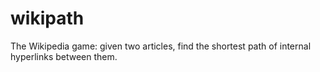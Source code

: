 wikipath
========

The Wikipedia game: given two articles, find the shortest path of internal hyperlinks between them.
